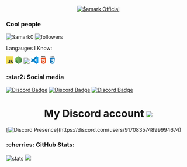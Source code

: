 <p align="center">
    <a href="https://github.com/Samark0">
        <img
            src="https://readme-typing-svg.herokuapp.com?size=15&width=280&lines=Developed+By+$amark"
            alt="$amark Official"
        />
    </a>
</p>




<h3> Cool people </h3>
<img src="https://komarev.com/ghpvc/?username=Samark0&label=Ziyaretçi%20Sayısı&color=552b75" alt="Samark0" />
<img alt="followers" title="Github'dan Takip Et" src="https://img.shields.io/github/followers/Samark0?color=236ad3&labelColor=1155ba&style=for-the-badge&logo=github&label=follower"/></a>

Langauges I Know:

<code><img height="20" src="https://raw.githubusercontent.com/github/explore/80688e429a7d4ef2fca1e82350fe8e3517d3494d/topics/javascript/javascript.png"></code>
<code><img height="20" src="https://raw.githubusercontent.com/github/explore/80688e429a7d4ef2fca1e82350fe8e3517d3494d/topics/nodejs/nodejs.png"></code>
<code><img height="20" src="https://camo.githubusercontent.com/d11bc5fc022603363226da69441297bc1f6dda6cd6253d80f5ed010125810aad/68747470733a2f2f692e696d6775722e636f6d2f534931445a66332e706e67"></code>
<code><img height="20" src="https://raw.githubusercontent.com/github/explore/80688e429a7d4ef2fca1e82350fe8e3517d3494d/topics/visual-studio-code/visual-studio-code.png"></code>
<code><img height="20" src="https://raw.githubusercontent.com/github/explore/80688e429a7d4ef2fca1e82350fe8e3517d3494d/topics/html/html.png"></code>
<code><img height="20" src="https://raw.githubusercontent.com/github/explore/80688e429a7d4ef2fca1e82350fe8e3517d3494d/topics/css/css.png"></code>

<h3>:star2: Social media </h3>

[![Discord Badge](https://img.shields.io/badge/YouTube-ff0000.svg?&amp;style=for-the-badge&amp;logo=youtube&amp;logoColor=white)](https://www.youtube.com/channel/UCunYrE_euPVf2woRC2SQ-JQ)
[![Discord Badge](https://img.shields.io/badge/Github%20-171515.svg?&amp;style=for-the-badge&amp;logo=github&amp;logoColor=white)](https://github.com/Samark0)
[![Discord Badge](https://img.shields.io/badge/İnstagram%20-171515.svg?&amp;style=for-the-badge&amp;logo=instagram&amp;logoColor=white)](https://www.instagram.com/samark__919/)

<h1 align="center"> My Discord account <img src="https://raw.githubusercontent.com/iampavangandhi/iampavangandhi/master/gifs/Hi.gif" width="30px"> </h1>

[![Discord Presence](https://lanyard-profile-readme.vercel.app/api/917083574899994674?theme=light&bg=7ad3f5&animated=false&hideDiscrim=true&borderRadius=30px&idleMessage=Probably%20doing%20something%20else...)](https://discord.com/users/917083574899994674)
<h3 align="left">:cherries: GitHub Stats:</h3>
<p align="left">
   <img src="https://github-readme-stats.vercel.app/api?username=Samark0&count_private=true&show_icons=true&theme=dark&hide_border=true" width="%100" height="150px" alt="stats" />
   <img src="https://github-readme-stats.vercel.app/api/top-langs/?username=Fayikcim&layout=compact&theme=dark&hide_border=true" />
